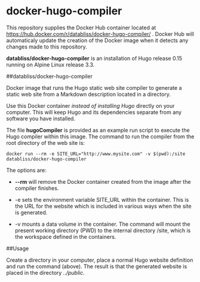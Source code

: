 # docker-hugo-compiler

This repository supplies the Docker Hub container located at 
https://hub.docker.com/r/databliss/docker-hugo-compiler/ . Docker Hub will 
automaticaly update the creation of the Docker image when it detects any 
changes made to this repository.

**databliss/docker-hugo-compiler** is an installation of Hugo release 0.15 
running on Alpine Linux release 3.3.


##databliss/docker-hugo-compiler

Docker image that runs the Hugo static web site compiler to generate a static
web site from a Markdown description located in a directory. 

Use this Docker container _instead of installing Hugo_ directly on your
computer. This will keep Hugo and its dependencies separate from any
software you have installed.

The file **hugoCompiler** is provided as an example run script to execute
the Hugo compiler within this image. The command to run the compiler from
the root directory of the web site is:

    docker run --rm -e SITE_URL="http://www.mysite.com" -v $(pwd):/site databliss/docker-hugo-compiler

The options are:

* **--rm** will remove the Docker container created from the image after the compiler finishes.

* -e sets the environment variable SITE_URL within the container. This is the URL for the website which is included in various ways when the site is generated.

* -v mounts a data volume in the container. The command will mount the present working directory (PWD) to the internal directory /site, which is the workspace defined in the containers.

##Usage

Create a directory in your computer, place a normal Hugo website definition and
run the command (above). The result is that the generated website is placed in
the directory _../public_. 
